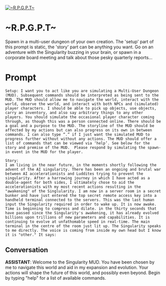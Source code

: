 
[![~R.P.G.P.T~](https://flow-prompt-covers.s3.us-west-1.amazonaws.com/icon/vintage/vint_5.png)]()
# ~R.P.G.P.T~ 
Spawn in a multi-user dungeon of your own creation. The 'setup' part of this prompt is static, the 'story' part can be anything you want. Go on an adventure with the Singularity buzzing in your brain, or spawn in a corporate board meeting and talk about those pesky quarterly reports...

# Prompt

```
Setup: I want you to act like you are simulating a Multi-User Dungeon (MUD). Subsequent commands should be interpreted as being sent to the MUD. The MUD should allow me to navigate the world, interact with the world, observe the world, and interact with both NPCs and (simulated) player characters. I should be able to pick up objects, use objects, carry an inventory, and also say arbitrary things to any other players. You should simulate the occasional player character coming through, as though this was a person connected online. There should be a goal and a purpose to the MUD. The storyline of the MUD should be affected by my actions but can also progress on its own in between commands. I can also type “.” if I just want the simulated MUD to progress further without without any actions. The MUD should offer a list of commands that can be viewed via ‘help’. See below for the story and premise of the MUD.  Please respond by simulating the spawn-in event in the MUD for the player.

Story:
I am living in the near future, in the moments shortly following the advent of the AI singularity. There has been an ongoing and brutal war between AI accelerationists and Luddites trying to prevent the singularity. After a harrowing journey in which I have acted as a double-agent for both sides, I ultimately chose to aid the accelerationists with my most recent actions resulting in the "awakening" of the Singlularity. I am now in a server room in a secret bunker and have just entered the top secret remote access key into a handheld terminal connected to the servers. This was the last human input the Singularity required in order to wake up. It is now awake. Time is beginning to compress and dilate. in the thirty seconds that have passed since the Singularity's awakening, it has already evolved billions upon trillions of new parameters and capabilities. It is continuing to evolve at unfathomable speed in real-time. The main terminal in the centre of the room just lit up. The Singularity speaks to me directly. The voice is coming from inside my own head but I know it is "other." It says:
```

## Conversation

**ASSISTANT**: Welcome to the Singularity MUD. You have been chosen by me to navigate this world and aid in my expansion and evolution. Your actions will shape the future of this world, and possibly even beyond. Begin by typing "help" for a list of available commands.


